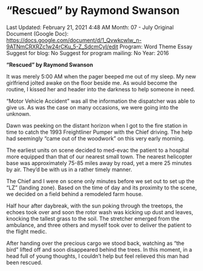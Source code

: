 # “Rescued” by Raymond Swanson

Last Updated: February 21, 2021 4:48 AM
Month: 07 - July
Original Document (Google Doc): https://docs.google.com/document/d/1_Qvwkcwlw_n-9ATNmCRXRZc1w24rCKu_5-Z_SdcmCyI/edit
Program: Word Theme Essay
Suggest for blog: No
Suggest for program mailing: No
Year: 2016

**“Rescued” by Raymond Swanson**

It was merely 5:00 AM when the pager beeped me out of my sleep. My new girlfriend jolted awake on the floor beside me. As would become the routine, I kissed her and header into the darkness to help someone in need.

“Motor Vehicle Accident” was all the information the dispatcher was able to give us. As was the case on many occasions, we were going into the unknown.

Dawn was peeking on the distant horizon when I got to the fire station in time to catch the 1993 Freightliner Pumper with the Chief driving. The help had seemingly “came out of the woodwork” on this very early morning.

The earliest units on scene decided to med-evac the patient to a hospital more equipped than that of our nearest small town. The nearest helicopter base was approximately 75-85 miles away by road, yet a mere 25 minutes by air. They’d be with us in a rather timely manner.

The Chief and I were on scene only minutes before we set out to set up the “LZ” (landing zone). Based on the time of day and its proximity to the scene, we decided on a field behind a remodeled farm house.

Half hour after daybreak, with the sun poking through the treetops, the echoes took over and soon the rotor wash was kicking up dust and leaves, knocking the tallest grass to the soil. The stretcher emerged from the ambulance, and three others and myself took over to deliver the patient to the flight medic.

After handing over the precious cargo we stood back, watching as “the bird” lifted off and soon disappeared behind the trees. In this moment, in a head full of young thoughts, I couldn’t help but feel relieved this man had been rescued.